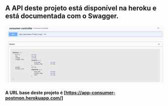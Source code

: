## A API deste projeto está disponível na heroku e está documentada com o Swagger.

![Abaixo está a representação da documentação da API com o SWAGGER](https://github.com/muriloalvesdev/ConsumerApiPostmonExample/blob/master/src/main/resources/documention-api-oficial/doc.png)


#### A URL base deste projeto é [https://app-consumer-postmon.herokuapp.com/]
